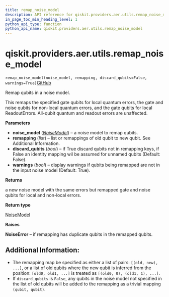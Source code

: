 ```yaml
---
title: remap_noise_model
description: API reference for qiskit.providers.aer.utils.remap_noise_model
in_page_toc_min_heading_level: 1
python_api_type: function
python_api_name: qiskit.providers.aer.utils.remap_noise_model
---
```


# qiskit.providers.aer.utils.remap\_noise\_model

<span id="qiskit.providers.aer.utils.remap_noise_model" />

`remap_noise_model(noise_model, remapping, discard_qubits=False, warnings=True)`[GitHub](https://github.com/qiskit/qiskit-aer/tree/stable/0.8/qiskit/providers/aer/utils/noise_remapper.py "view source code")

Remap qubits in a noise model.

This remaps the specified gate qubits for local quantum errors, the gate and noise qubits for non-local quantum errors, and the gate qubits for local ReadoutErrors. All-qubit quantum and readout errors are unaffected.

**Parameters**

*   **noise\_model** ([*NoiseModel*](qiskit.providers.aer.noise.NoiseModel "qiskit.providers.aer.noise.NoiseModel")) – a noise model to remap qubits.
*   **remapping** (*list*) – list or remappings of old qubit to new qubit. See Additional Information.
*   **discard\_qubits** (*bool*) – if True discard qubits not in remapping keys, if False an identity mapping wil be assumed for unnamed qubits (Default: False).
*   **warnings** (*bool*) – display warnings if qubits being remapped are not in the input noise model (Default: True).

**Returns**

a new noise model with the same errors but remapped gate and noise qubits for local and non-local errors.

**Return type**

[NoiseModel](qiskit.providers.aer.noise.NoiseModel "qiskit.providers.aer.noise.NoiseModel")

**Raises**

**NoiseError** – if remapping has duplicate qubits in the remapped qubits.

## Additional Information:

*   The remapping map be specified as either a list of pairs: `[(old, new), ...]`, or a list of old qubits where the new qubit is inferred from the position: `[old0, old1, ...]` is treated as `[(old0, 0), (old1, 1), ...]`.
*   If `discard_qubits` is `False`, any qubits in the noise model not specified in the list of old qubits will be added to the remapping as a trivial mapping `(qubit, qubit)`.


